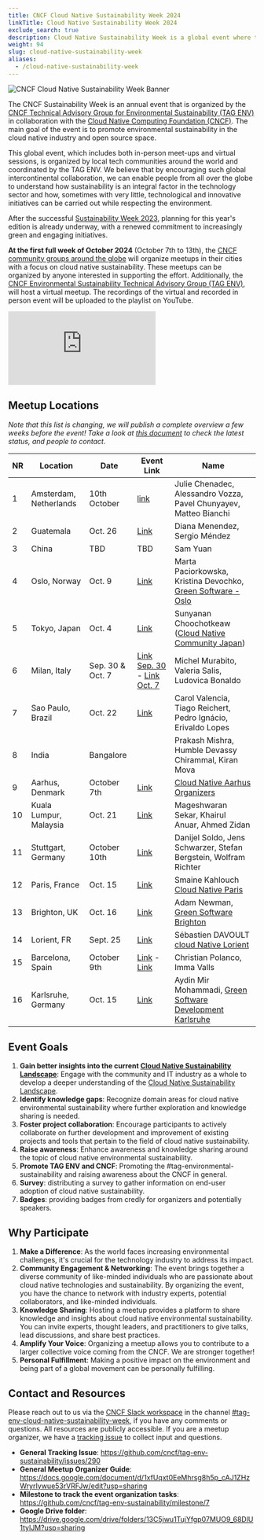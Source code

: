 ```yaml
---
title: CNCF Cloud Native Sustainability Week 2024
linkTitle: Cloud Native Sustainability Week 2024
exclude_search: true
description: Cloud Native Sustainability Week is a global event where the CNCF community organizes local meetings around the theme of Cloud Native Sustainability. The Cloud Native Sustainability Week will take place at the first week of October 2024.
weight: 94
slug: cloud-native-sustainability-week
aliases:
  - /cloud-native-sustainability-week
---
```


<p class="mt-5 mb-5"><img src="/images/cloud-native-sustainability-week-v1-logo.webp" alt="CNCF Cloud Native Sustainability Week Banner"></p>

The CNCF Sustainability Week is an annual event that is organized by the [CNCF Technical Advisory Group for Environmental Sustainability (TAG ENV)](http://github.com/cncf/tag-env-sustainability) in collaboration with the [Cloud Native Computing Foundation (CNCF)](http://cncf.io). The main goal of the event is to promote environmental sustainability in the cloud native industry and open source space.

This global event, which includes both in-person meet-ups and virtual sessions, is organized by local tech communities around the world and coordinated by the TAG ENV. We believe that by encouraging such global intercontinental collaboration, we can enable people from all over the globe to understand how sustainability is an integral factor in the technology sector and how, sometimes with very little, technological and innovative initiatives can be carried out while respecting the environment.

After the successful [Sustainability Week 2023](https://tag-env-sustainability.cncf.io/events/cloud-native-sustainability-week-2023/), planning for this year's edition is already underway, with a renewed commitment to increasingly green and engaging initiatives.

**At the first full week of October 2024** (October 7th to 13th), the [CNCF community groups around the globe](https://community.cncf.io/chapters/) will organize meetups in their cities with a focus on cloud native sustainability. These meetups can be organized by anyone interested in supporting the effort. Additionally, the [CNCF Environmental Sustainability Technical Advisory Group (TAG ENV)](http://github.com/cncf/tag-env-sustainability), will host a virtual meetup. The recordings of the virtual and recorded in person event will be uploaded to the playlist on YouTube.

<div class="embed-responsive embed-responsive-16by9"><iframe class="embed-responsive-item" src="https://www.youtube.com/embed/ezGSYtvQH2c?si=Qz5inM2pI4rHuerm" title="Sustainability Week 2024" frameborder="0" allow="accelerometer; autoplay; clipboard-write; encrypted-media; gyroscope; picture-in-picture; web-share" referrerpolicy="strict-origin-when-cross-origin" allowfullscreen></iframe></div>

## Meetup Locations

*Note that this list is changing, we will publish a complete overview a few weeks before the event! Take a look at [this document](https://docs.google.com/document/d/1xfUqxt0EeMhrsg8h5p_cAJ1ZHzWryrIywue53rVRFJw/edit?usp=sharing) to check the latest status, and people to contact.*

<!-- cSpell:disable -->
| **NR** | **Location** | **Date** | **Event Link** | **Name** |
|---|---|---|---|---|
| 1 | Amsterdam, Netherlands | 10th October | [link](https://community.cncf.io/e/mwszqh/) | Julie Chenadec, Alessandro Vozza, Pavel Chunyayev, Matteo Bianchi
| 2 | Guatemala | Oct. 26 | [Link](https://community.cncf.io/e/m8chk2/) | Diana Menendez, Sergio Méndez
| 3 | China | TBD | TBD | Sam Yuan
| 4 | Oslo, Norway | Oct. 9 | [Link](https://www.meetup.com/gsf-oslo/events/303318869/) | Marta Paciorkowska, Kristina Devochko, [Green Software - Oslo](https://www.meetup.com/gsf-oslo)
| 5 | Tokyo, Japan | Oct. 4 | [Link](https://community.cncf.io/events/details/cncf-cloud-native-community-japan-presents-cncf-cloud-native-sustainability-week-2024-local-meetup-tokyo/) | Sunyanan Choochotkeaw ([Cloud Native Community Japan](https://community.cncf.io/cloud-native-community-japan/))
| 6 | Milan, Italy | Sep. 30 & Oct. 7 | [Link Sep. 30](https://www.meetup.com/digital-platform-builders/events/303350215) - [Link Oct. 7](https://www.meetup.com/digital-platform-builders/events/303350378) |  Michel Murabito, Valeria Salis, Ludovica Bonaldo
| 7 | Sao Paulo, Brazil | Oct. 22 | [Link](https://community.cncf.io/events/details/cncf-cloud-native-sao-paulo-presents-27-cloud-native-sao-paulo-sustainability-day-na-aws/) | Carol Valencia, Tiago Reichert, Pedro Ignácio, Erivaldo Lopes
| 8 | India | Bangalore|  | Prakash Mishra, Humble Devassy Chirammal, Kiran Mova
| 9 | Aarhus, Denmark | October 7th | [Link](https://community.cncf.io/events/details/cncf-aarhus-presents-cncf-sustainability-week-aarhus-2024/) | [Cloud Native Aarhus Organizers](https://community.cncf.io/aarhus/)
| 10 | Kuala Lumpur, Malaysia | Oct. 21 | [Link](https://community.cncf.io/e/mjtwmr) | Mageshwaran Sekar, Khairul Anuar, Ahmed Zidan
| 11 | Stuttgart, Germany | October 10th | [Link](https://community.cncf.io/events/details/cncf-cloud-native-stuttgart-presents-cncf-sustainability-week-stuttgart-2024/) | Danijel Soldo, Jens Schwarzer, Stefan Bergstein, Wolfram Richter
| 12 | Paris, France | Oct. 15 | [Link](https://community.cncf.io/events/details/cncf-paris-presents-cloud-native-sustainability-week-akamai/) | Smaine Kahlouch [Cloud Native Paris](https://community.cncf.io/paris/)
| 13 | Brighton, UK | Oct. 16 | [Link](https://www.meetup.com/gsf-brighton/events/303193268) | Adam Newman, [Green Software Brighton](https://greensoftwarebrighton.co.uk)
| 14 | Lorient, FR | Sept. 25 | [Link](https://community.cncf.io/events/details/cncf-lorient-presents-cloud-native-lorient-5/) | Sébastien DAVOULT [cloud Native Lorient](https://community.cncf.io/lorient/)
| 15 | Barcelona, Spain | October 9th | [Link](https://community.cncf.io/events/details/cncf-cloud-native-barcelona-presents-cloud-native-sustainability-week-2024-barcelona-edition/) - [Link](https://www.meetup.com/cloud-native-bcn/events/303352183) | Christian Polanco, Imma Valls
| 16 | Karlsruhe, Germany | Oct. 15 | [Link](https://www.meetup.com/gsf-brighton/events/303193268) | Aydin Mir Mohammadi, [Green Software Development Karlsruhe](https://www.meetup.com/green-software-development-karlsruhe)
<!-- cSpell:enable -->

## Event Goals

1. **Gain better insights into the current [Cloud Native Sustainability Landscape](/landscape/)**: Engage with the community and IT industry as a whole to develop a deeper understanding of the [Cloud Native Sustainability Landscape](/landscape/).
2. **Identify knowledge gaps**: Recognize domain areas for cloud native environmental sustainability where further exploration and knowledge sharing is needed.
3. **Foster project collaboration**: Encourage participants to actively collaborate on further development and improvement of existing projects and tools that pertain to the field of cloud native sustainability.
4. **Raise awareness**: Enhance awareness and knowledge sharing around the topic of cloud native environmental sustainability.
5. **Promote TAG ENV and CNCF**: Promoting the #tag-environmental-sustainability and raising awareness about the CNCF in general.
6. **Survey**: distributing a survey to gather information on end-user adoption of cloud native sustainability.
7. **Badges**: providing badges from credly for organizers and potentially speakers.

## Why Participate

1. **Make a Difference**: As the world faces increasing environmental challenges, it's crucial for the technology industry to address its impact.
2. **Community Engagement & Networking**: The event brings together a diverse community of like-minded individuals who are passionate about cloud native technologies and sustainability. By organizing the event, you have the chance to network with industry experts, potential collaborators, and like-minded individuals. 
3. **Knowledge Sharing**: Hosting a meetup provides a platform to share knowledge and insights about cloud native environmental sustainability. You can invite experts, thought leaders, and practitioners to give talks, lead discussions, and share best practices.
4. **Amplify Your Voice**: Organizing a meetup allows you to contribute to a larger collective voice coming from the CNCF. We are stronger together!
5. **Personal Fulfillment**: Making a positive impact on the environment and being part of a global movement can be personally fulfilling.

## Contact and Resources

Please reach out to us via the [CNCF Slack workspace](https://slack.cncf.io/) in the channel [#tag-env-cloud-native-sustainability-week](https://cloud-native.slack.com/archives/C06TCK5RXCG6), if you have any comments or questions. All resources are publicly accessible.
If you are a meetup organizer, we have a [tracking issue](https://github.com/cncf/tag-env-sustainability/issues/290) to collect input and questions.

* **General Tracking Issue**: <https://github.com/cncf/tag-env-sustainability/issues/290>
* **General Meetup Organizer Guide**: <https://docs.google.com/document/d/1xfUqxt0EeMhrsg8h5p_cAJ1ZHzWryrIywue53rVRFJw/edit?usp=sharing>
* **Milestone to track the event organization tasks**: <https://github.com/cncf/tag-env-sustainability/milestone/7>
* **Google Drive folder**: <https://drive.google.com/drive/folders/13C5jwu1TujYfgp07MUO9_68DlU1tylJM?usp=sharing>
